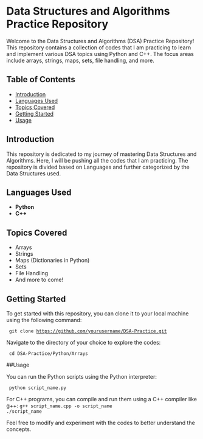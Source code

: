 # Data Structures and Algorithms Practice Repository

Welcome to the Data Structures and Algorithms (DSA) Practice Repository! This repository contains a collection of codes that I am practicing to learn and implement various DSA topics using Python and C++. The focus areas include arrays, strings, maps, sets, file handling, and more.

## Table of Contents

- [Introduction](#introduction)
- [Languages Used](#languages-used)
- [Topics Covered](#topics-covered)
- [Getting Started](#getting-started)
- [Usage](#usage)

## Introduction

This repository is dedicated to my journey of mastering Data Structures and Algorithms. Here, I will be pushing all the codes that I am practicing. The repository is divided based on Languages and further categorized by the Data Structures used.

## Languages Used

- **Python**
- **C++**

## Topics Covered

- Arrays
- Strings
- Maps (Dictionaries in Python)
- Sets
- File Handling
- And more to come!

## Getting Started

To get started with this repository, you can clone it to your local machine using the following command:

<code> git clone https://github.com/yourusername/DSA-Practice.git </code>

Navigate to the directory of your choice to explore the codes:

<code> cd DSA-Practice/Python/Arrays</code>

##Usage

You can run the Python scripts using the Python interpreter:

<code> python script_name.py </code>

For C++ programs, you can compile and run them using a C++ compiler like g++:
<code>g++ script_name.cpp -o script_name
./script_name</code>

Feel free to modify and experiment with the codes to better understand the concepts.
